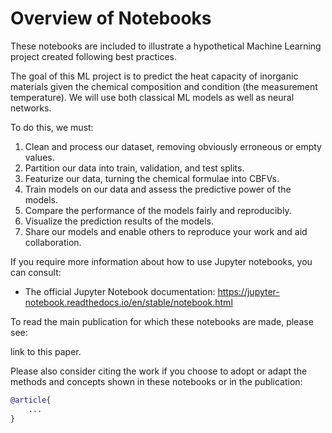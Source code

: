 # Overview of Notebooks

These notebooks are included to illustrate a hypothetical Machine Learning project created following best practices.

The goal of this ML project is to predict the heat capacity of inorganic materials given the chemical composition and condition (the measurement temperature).
We will use both classical ML models as well as neural networks.

To do this, we must: 
1. Clean and process our dataset, removing obviously erroneous or empty values. 
1. Partition our data into train, validation, and test splits. 
1. Featurize our data, turning the chemical formulae into CBFVs.
1. Train models on our data and assess the predictive power of the models.
1. Compare the performance of the models fairly and reproducibly.
1. Visualize the prediction results of the models.
1. Share our models and enable others to reproduce your work and aid collaboration.


If you require more information about how to use Jupyter notebooks, you can consult:
* The official Jupyter Notebook documentation: https://jupyter-notebook.readthedocs.io/en/stable/notebook.html


To read the main publication for which these notebooks are made, please see:

link to this paper.

Please also consider citing the work if you choose to adopt or adapt the methods and concepts shown in these notebooks or in the publication:

```bibtex
@article{
    ...
}
```